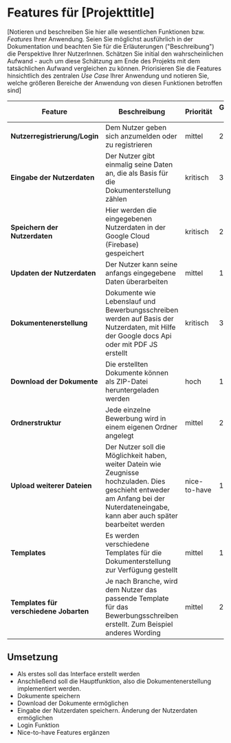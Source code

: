 # Features für [Projekttitle]

[Notieren und beschreiben Sie hier alle wesentlichen Funktionen bzw. *Features* Ihrer Anwendung. Seien Sie möglichst ausführlich in der Dokumentation und beachten Sie für die Erläuterungen ("Beschreibung") die Perspektive Ihrer NutzerInnen. Schätzen Sie initial den wahrscheinlichen Aufwand - auch um diese Schätzung am Ende des Projekts mit dem tatsächlichen Aufwand vergleichen zu können. Priorisieren Sie die Features hinsichtlich des zentralen *Use Case* Ihrer Anwendung und notieren Sie, welche größeren Bereiche der Anwendung von diesen Funktionen betroffen sind]

| Feature | Beschreibung | Priorität | Geschätzter Aufwand | Betroffene Schichten |
|---------|--------------|-----------|--------------------|---------------------|
| **Nutzerregistrierung/Login** | Dem Nutzer geben sich anzumelden oder zu registrieren | mittel | 2 Tage | Aufruf von der Startseite aus, aber findet Funktionalität in allen Teilen. |
| **Eingabe der Nutzerdaten** | Der Nutzer gibt einmalig seine Daten an, die als Basis für die Dokumenterstellung zählen| kritisch | 3 Tage | Ist Kernelement der Anwendung und betrifft alle Schichten |
| **Speichern der Nutzerdaten** | Hier werden die eingegebenen Nutzerdaten in der Google Cloud (Firebase) gespeichert| kritisch | 2 Tage | Trifft auf die Eingabe und Update der Nuttzerdaten zu. Die gespeicherten Daten werden im weiteren Verlauf der Anwendung verwendet |
| **Updaten der Nutzerdaten** | Der Nutzer kann seine anfangs eingegebene Daten überarbeiten | mittel | 1 Tag | Betrifft nur die Nutzereingabe |
| **Dokumentenerstellung** | Dokumente wie Lebenslauf und Bewerbungsschreiben werden auf Basis der Nutzerdaten, mit Hilfe der Google docs Api oder mit PDF JS erstellt | kritisch | 3 Tage | Eigene Schicht, die auf Nutzereingaben aufbaut |
| **Download der Dokumente** | Die erstellten Dokumente können als ZIP-Datei heruntergeladen werden | hoch | 1 Tag | Betrifft die Dokumentenerstellungsschicht |
| **Ordnerstruktur** | Jede einzelne Bewerbung wird in einem eigenen Ordner angelegt | mittel | 2 Tage | Betrifft die Dokumenterstellungsschicht |
| **Upload weiterer Dateien** | Der Nutzer soll die Möglichkeit haben, weiter Datein wie Zeugnisse hochzuladen. Dies geschieht entweder am Anfang bei der Nuterdateneingabe, kann aber auch später bearbeitet werden | nice-to-have | 1 Tag | Betrifft die Ordnerstruktur und die Eingabe der Nutzerdaten |
| **Templates** | Es werden verschiedene Templates für die Dokumenterstellung zur Verfügung gestellt | mittel | 1 Tag | Betrifft die Dokumenterstellung |
| **Templates für verschiedene Jobarten** | Je nach Branche, wird dem Nutzer das passende Template für das Bewerbungsschreiben erstellt. Zum Beispiel anderes Wording | mittel | 2 Tag | Betrifft die Dokumenterstellung |

## Umsetzung

- Als erstes soll das Interface erstellt werden
- Anschließend soll die Hauptfunktion, also die Dokumentenerstellung implementiert werden. 
- Dokumente speichern
- Download der Dokumente ermöglichen
- Eingabe der Nutzerdaten speichern. Änderung der Nutzerdaten ermöglichen
- Login Funktion
- Nice-to-have Features ergänzen
